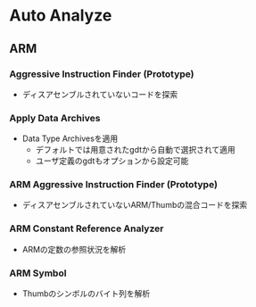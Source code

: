 # Auto Analyze

## ARM

### Aggressive Instruction Finder (Prototype)
- ディスアセンブルされていないコードを探索

### Apply Data Archives
- Data Type Archivesを適用
  - デフォルトでは用意されたgdtから自動で選択されて適用
  - ユーザ定義のgdtもオプションから設定可能

### ARM Aggressive Instruction Finder (Prototype)
- ディスアセンブルされていないARM/Thumbの混合コードを探索

### ARM Constant Reference Analyzer
- ARMの定数の参照状況を解析

### ARM Symbol
- Thumbのシンボルのバイト列を解析

